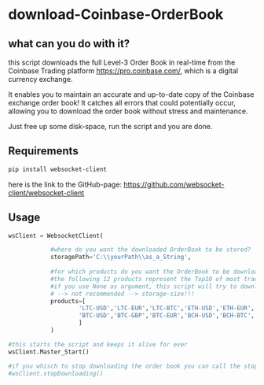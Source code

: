 # download-Coinbase-OrderBook

## what can you do with it?
this script downloads the full Level-3 Order Book in real-time from the Coinbase Trading platform https://pro.coinbase.com/, which is a digital currency exchange.

It enables you to maintain an accurate and up-to-date copy of the Coinbase exchange order book! It catches all errors that could potentially occur, allowing you to download the order book without stress and maintenance.

Just free up some disk-space, run the script and you are done.


## Requirements
```bash
pip install websocket-client
```
here is the link to the GitHub-page: https://github.com/websocket-client/websocket-client

## Usage
```python
wsClient = WebsocketClient(

            #where do you want the downloaded OrderBook to be stored?
            storagePath='C:\\yourPath\\as_a_String',
            
            #for which products do you want the OrderBook to be downloaded?
            #the following 12 products represent the Top10 of most traded products on Coinbase as of right now
            #if you use None as argument, this script will try to download all products available
            # --> not recommended --> storage-size!!!
            products=[
                    'LTC-USD','LTC-EUR','LTC-BTC','ETH-USD','ETH-EUR','ETH-BTC',
                    'BTC-USD','BTC-GBP','BTC-EUR','BCH-USD','BCH-BTC','BCH-EUR'
                    ]
            )

#this starts the script and keeps it alive for ever
wsClient.Master_Start()

#if you whisch to stop downloading the order book you can call the stopDownloading() method
#wsClient.stopDownloading()
```
